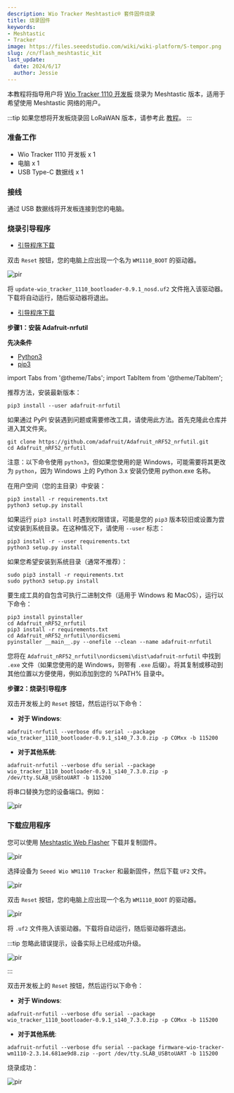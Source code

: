 ```yaml
---
description: Wio Tracker Meshtastic® 套件固件烧录
title: 烧录固件
keywords:
- Meshtastic
- Tracker
image: https://files.seeedstudio.com/wiki/wiki-platform/S-tempor.png
slug: /cn/flash_meshtastic_kit
last_update:
  date: 2024/6/17
  author: Jessie
---
```


本教程将指导用户将 [Wio Tracker 1110 开发板](https://www.seeedstudio.com/Wio-Tracker-1110-Dev-Board-p-5799.html) 烧录为 Meshtastic 版本，适用于希望使用 Meshtastic 网络的用户。

:::tip
如果您想将开发板烧录回 LoRaWAN 版本，请参考此 [教程](https://wiki.seeedstudio.com/cn/flash_to_wio_tracker/)。
:::

### 准备工作

* Wio Tracker 1110 开发板 x 1  
* 电脑 x 1  
* USB Type-C 数据线 x 1  

### 接线

通过 USB 数据线将开发板连接到您的电脑。

### 烧录引导程序

<Tabs>
<TabItem value="uf2" label="UF2">

* [引导程序下载](https://files.seeedstudio.com/wiki/SenseCAP/respeaker/update-wio_tracker_1110_bootloader-0.9.1_nosd.uf2)

双击 `Reset` 按钮，您的电脑上应出现一个名为 `WM1110_BOOT` 的驱动器。

<p style={{textAlign: 'center'}}><img src="https://files.seeedstudio.com/wiki/SenseCAP/Meshtastic/wm1110-boot.png" alt="pir" width={600} height="auto" /></p>

将 `update-wio_tracker_1110_bootloader-0.9.1_nosd.uf2` 文件拖入该驱动器。下载将自动运行，随后驱动器将退出。

</TabItem>
<TabItem value="serial" label="串口">

* [引导程序下载](https://files.seeedstudio.com/wiki/SenseCAP/respeaker/wio_tracker_1110_bootloader-0.9.1_s140_7.3.0.zip)

**步骤1：安装 Adafruit-nrfutil**

**先决条件**

- [Python3](https://www.python.org/downloads/)  
- [pip3](https://pip.pypa.io/en/stable/installation/)  

import Tabs from '@theme/Tabs';
import TabItem from '@theme/TabItem';

<Tabs>
<TabItem value="pypi" label="通过 PyPI 安装">

推荐方法，安装最新版本：

```
pip3 install --user adafruit-nrfutil
```

</TabItem>

<TabItem value="sou" label="从源码安装">

如果通过 PyPI 安装遇到问题或需要修改工具，请使用此方法。首先克隆此仓库并进入其文件夹。

```
git clone https://github.com/adafruit/Adafruit_nRF52_nrfutil.git
cd Adafruit_nRF52_nrfutil
```

注意：以下命令使用 `python3`，但如果您使用的是 Windows，可能需要将其更改为 `python`，因为 Windows 上的 Python 3.x 安装仍使用 python.exe 名称。

在用户空间（您的主目录）中安装：

```
pip3 install -r requirements.txt
python3 setup.py install
```

如果运行 `pip3 install` 时遇到权限错误，可能是您的 `pip3` 版本较旧或设置为尝试安装到系统目录。在这种情况下，请使用 `--user` 标志：

```
pip3 install -r --user requirements.txt
python3 setup.py install
```

如果您希望安装到系统目录（通常不推荐）：
```
sudo pip3 install -r requirements.txt
sudo python3 setup.py install
```

要生成工具的自包含可执行二进制文件（适用于 Windows 和 MacOS），运行以下命令：

```
pip3 install pyinstaller
cd Adafruit_nRF52_nrfutil
pip3 install -r requirements.txt
cd Adafruit_nRF52_nrfutil\nordicsemi
pyinstaller __main__.py --onefile --clean --name adafruit-nrfutil
```

您将在 `Adafruit_nRF52_nrfutil\nordicsemi\dist\adafruit-nrfutil` 中找到 `.exe` 文件（如果您使用的是 Windows，则带有 `.exe` 后缀）。将其复制或移动到其他位置以方便使用，例如添加到您的 %PATH% 目录中。

</TabItem>
</Tabs>

**步骤2：烧录引导程序**

双击开发板上的 `Reset` 按钮，然后运行以下命令：

* **对于 Windows**: 
```
adafruit-nrfutil --verbose dfu serial --package wio_tracker_1110_bootloader-0.9.1_s140_7.3.0.zip -p COMxx -b 115200
```

* **对于其他系统**: 
```
adafruit-nrfutil --verbose dfu serial --package wio_tracker_1110_bootloader-0.9.1_s140_7.3.0.zip -p /dev/tty.SLAB_USBtoUART -b 115200
```

将串口替换为您的设备端口。例如：
<p style={{textAlign: 'center'}}><img src="https://files.seeedstudio.com/wiki/SenseCAP/Meshtastic/usb-port.png" alt="pir" width={600} height="auto" /></p>
</TabItem>
</Tabs>

### 下载应用程序

您可以使用 [Meshtastic Web Flasher](https://flasher.meshtastic.org/) 下载并复制固件。

<p style={{textAlign: 'center'}}><img src="https://files.seeedstudio.com/wiki/SenseCAP/Meshtastic/flasher.png" alt="pir" width={800} height="auto" /></p>

选择设备为 `Seeed Wio WM1110 Tracker` 和最新固件，然后下载 `UF2` 文件。

<p style={{textAlign: 'center'}}><img src="https://files.seeedstudio.com/wiki/SenseCAP/Meshtastic/download-uf2.png" alt="pir" width={800} height="auto" /></p>

<Tabs>
<TabItem value="uf2" label="UF2">

双击 `Reset` 按钮，您的电脑上应出现一个名为 `WM1110_BOOT` 的驱动器。

<p style={{textAlign: 'center'}}><img src="https://files.seeedstudio.com/wiki/SenseCAP/Meshtastic/wm1110-boot.png" alt="pir" width={600} height="auto" /></p>

将 `.uf2` 文件拖入该驱动器。下载将自动运行，随后驱动器将退出。

:::tip
忽略此错误提示，设备实际上已经成功升级。
<p style={{textAlign: 'center'}}><img src="https://files.seeedstudio.com/wiki/SenseCAP/Meshtastic/error-prompt.png" alt="pir" width={600} height="auto" /></p>
:::

</TabItem>

<TabItem value="serial" label="串口">

双击开发板上的 `Reset` 按钮，然后运行以下命令：

* **对于 Windows**: 

```
adafruit-nrfutil --verbose dfu serial --package wio_tracker_1110_bootloader-0.9.1_s140_7.3.0.zip -p COMxx -b 115200
```

* **对于其他系统**:

```
adafruit-nrfutil --verbose dfu serial --package firmware-wio-tracker-wm1110-2.3.14.681ae9d8.zip --port /dev/tty.SLAB_USBtoUART -b 115200
```

烧录成功：

<p style={{textAlign: 'center'}}><img src="https://files.seeedstudio.com/wiki/SenseCAP/Meshtastic/mesh-flash-done.png" alt="pir" width={800} height="auto" /></p>
  
</TabItem>
</Tabs>